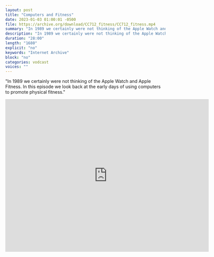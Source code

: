 ```yaml
---
layout: post
title: "Computers and Fitness"
date: 2023-01-03 01:00:01 -0500
file: https://archive.org/download/CC712_fitness/CC712_fitness.mp4
summary: "In 1989 we certainly were not thinking of the Apple Watch and Apple Fitness.  In this episode we look back at the early days of using computers to promote physical fitness."
description: "In 1989 we certainly were not thinking of the Apple Watch and Apple Fitness.  In this episode we look back at the early days of using computers to promote physical fitness."
duration: "28:00"
length: "1680"
explicit: "no" 
keywords: "Internet Archive"
block: "no" 
categories: vodcast
voices: ""
---
```


"In 1989 we certainly were not thinking of the Apple Watch and Apple Fitness.  In this episode we look back at the early days of using computers to promote physical fitness."

<iframe src="https://archive.org/embed/CC712_fitness" width="640" height="480" frameborder="0" webkitallowfullscreen="true" mozallowfullscreen="true" allowfullscreen></iframe>
